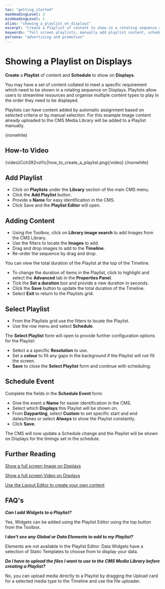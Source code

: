 ```yaml
---
toc: "getting_started"
maxHeadingLevel: 3
minHeadingLevel: 1
alias: "showing_a_playlist_on_displays"
excerpt: "Create a Playlist of content to show in a rotating sequence and schedule to your Displays"
keywords: "full screen playlists, manually add playlist content, schedule row menu, playlist grid schedule"
persona: "advertising and promotion"
---
```


# Showing a Playlist on Displays

**Create** a **Playlist** of content and **Schedule** to show on **Displays**.

You may have a set of content collated to meet a specific requirement which need to be shown in a rotating sequence on Displays. Playlists allow users to streamline resources and organise multiple content types to play in the order they need to be displayed.

Playlists can have content added by automatic assignment based on selected criteria or by manual selection. For this example Image content already uploaded to the CMS Media Library will be added to a Playlist manually.

{nonwhite} 

## How-to Video

{video}Cch392voYic|how_to_create_a_playlist.png{/video}
{/nonwhite}

## Add Playlist

- Click on **Playlists** under the **Library** section of the main CMS menu.
- Click the **Add Playlist** button.
- Provide a **Name** for easy identification in the CMS.
- Click Save and the **Playlist Editor** will open.

## Adding Content

- Using the Toolbox, click on **Library image search** to add Images from the CMS Library.
- Use the filters to locate the **Images** to add.
- Drag and drop images  to add to the **Timeline**.
- Re-order the sequence by drag and drop.

You can view the total duration of the Playlist at the top of the Timeline.

- To change the duration of items in the Playlist, click to highlight and select the **Advanced** tab in the **Properties Panel**.
- Tick the **Set a duration** box and provide a new duration in seconds.
- Click the **Save** button to update the total duration of the Timeline.
- Select **Exit** to return to the Playlists grid.

## Select Playlist

- From the Playlists grid use the filters to locate the Playlist.
- Use the row menu and select **Schedule**.

The **Select Playlist** form will open to provide further configuration options for the Playlist:

- Select a a specific **Resolution** to use.
- Set a **colour** to fill any gaps in the background if the Playlist will not fill the screen.
- **Save** to close the **Select Playlist** form and continue with scheduling.

## Schedule Event

 Complete the fields in the **Schedule Event** form:

- Give the event a **Name** for easier identification in the CMS.
- Select which **Displays** this Playlist will be shown on.
- From **Dayparting**, select **Custom** to set specific start and end dates/times or select **Always** to show the Playlist constantly.
- Click **Save.**


The CMS will now update a Schedule change and the Playlist will be shown on Displays for the timings set in the schedule.

## Further Reading 

[Show a full screen Image on Displays](getting_started_showing_an_image.html)

[Show a full screen Video on Displays](getting_started_showing_a_video.html)

[Use the Layout Editor to create your own content](layout_editor_overview.html) 

## FAQ's

***Can I add Widgets to a Playlist?***

Yes, Widgets can be added using the Playlist Editor using the top button from the Toolbox.

***I don't see any Global or Data Elements to add to my Playlist?***

Elements are not available in the Playlist Editor. Data Widgets have a selection of Static Templates to choose from to display your data. 

***Do I have to upload the files I want to use to the CMS Media Library before creating a Playlist?***

No, you can upload media directly to a Playlist by dragging the Upload card for a selected media type to the Timeline and use the file uploader.





